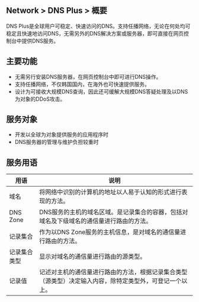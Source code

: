 ## Network > DNS Plus > 概要

DNS Plus是全球用户可稳定、快速访问的DNS。支持任播网络，无论在何处均可稳定且快速地访问DNS，无需另外的DNS解决方案或服务器，即可直接在网页控制台中提供DNS服务。

## 主要功能

- 无需另行安装DNS服务器，在网页控制台中即可进行DNS操作。
- 支持任播网络，不仅韩国国内，在海外也可快速提供服务。
- 设计为可接收大规模DNS查询，因此还可缓解大规模DNS答疑处理及以DNS为对象的DDoS攻击。

## 服务对象

- 开发以全球为对象提供服务的应用程序时
- DNS服务器的管理与维护负担较重时

## 服务用语

| 用语 | 说明 |
|---|---|
| 域名 | 将网络中识别的计算机的地址以人易于认知的形式进行表现的方法。|
| DNS Zone | DNS服务的主机的域名区域。是记录集合的容器，包括对域名及下级域名的通信量进行路由的方法。|
| 记录集合 | 作为以DNS Zone服务的主机信息，是对域名的通信量进行路由的方法。|
| 记录集合类型 | 显示对域名的通信量进行路由的源类型。|
| 记录值 | 记述对主机的通信量进行路由的方法，根据记录集合类型（源类型）决定输入内容，除特定类型外，可登记一个以上。|

